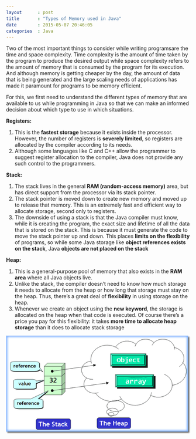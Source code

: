 ```yaml
---
layout      : post
title       : "Types of Memory used in Java"
date        : 2015-05-07 20:46:05
categories  : Java
---
```


Two of the most important things to consider while writing programsare the time and space complexity. Time complexity is the amount of time taken by the program to produce the desired output while space complexity refers to the amount of memory that is consumed by the program for its execution. And although memory is getting cheaper by the day, the amount of data that is being generated and the large scaling needs of applications has made it paramount for programs to be memory efficient. 

For this, we first need to understand the different types of memory that are available to us while programming in Java so that we can make an informed decision about which type to use in which situations. 

**Registers:**

1. This is the **fastest storage** because it exists inside the processor. However, the number of registers is **severely limited**, so registers are allocated by the compiler according to its needs.
2. Although some languages like C and C++ allow the programmer to suggest register allocation to the compiler, Java does not provide any such control to the programmers.

**Stack:**

1. The stack lives in the general **RAM (random-access memory)** area, but has direct support from the processor via its stack pointer.
2. The stack pointer is moved down to create new memory and moved up to release that memory. This is an extremely fast and efficient way to allocate storage, second only to registers. 
3. The downside of using a stack is that the Java compiler must know, while it is creating the program, the exact size and lifetime of all the data that is stored on the stack. This is because it must generate the code to move the stack pointer up and down. This places **limits on the flexibility** of programs, so while some Java storage like **object references exists on the stack**, Java **objects are not placed on the stack**

**Heap:**

1. This is a general-purpose pool of memory that also exists in the **RAM area** where all Java objects live. 
2. Unlike the stack, the compiler doesn’t need to know how much storage it needs to allocate from the heap or how long that storage must stay on the heap. Thus, there’s a great deal of **flexibility** in using storage on the heap.
3. Whenever we create an object using the **new keyword**, the storage is allocated on the heap when that code is executed.
    Of course there’s a price you pay for this flexibility: it takes **more time to allocate heap storage** than it does to allocate stack storage

![Stack and Heaps work together in Java](/resources/stack_heap.png)